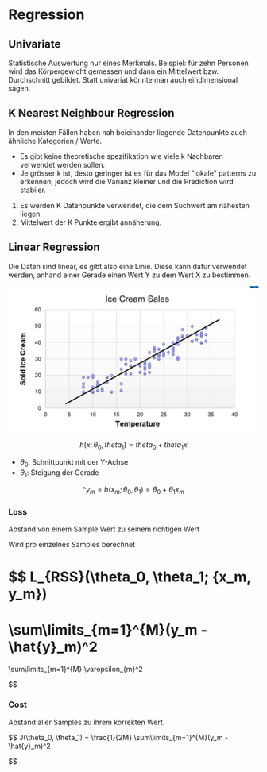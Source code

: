 # Regression

## Univariate

Statistische Auswertung nur eines Merkmals.
Beispiel: für zehn Personen wird das Körpergewicht gemessen und dann ein Mittelwert bzw. Durchschnitt gebildet. Statt univariat könnte man auch eindimensional sagen.


## K Nearest Neighbour Regression

In den meisten Fällen haben nah beieinander liegende Datenpunkte auch ähnliche Kategorien / Werte.

- Es gibt keine theoretische spezifikation wie viele k Nachbaren verwendet werden sollen.
- Je grösser k ist, desto geringer ist es für das Model "lokale" patterns zu erkennen, jedoch wird die Varianz kleiner und die Prediction wird stabiler.

1. Es werden K Datenpunkte verwendet, die dem Suchwert am nähesten liegen.
2. Mittelwert der K Punkte ergibt annäherung.

## Linear Regression

Die Daten sind linear, es gibt also eine Linie. Diese kann dafür verwendet werden, anhand einer Gerade einen Wert Y zu dem Wert X zu bestimmen.

![](images/IMG_0244.jpeg)

$$
h(x; \theta_0, theta_1) = theta_0 + theta_1 x
$$

- $\theta_0$: Schnittpunkt mit der Y-Achse
- $\theta_1$: Steigung der Gerade

$$
\^{y}_m = h(x_m; \theta_0, \theta_1) = \theta_0 + \theta_1 x_m
$$

### Loss
Abstand von einem Sample Wert zu seinem richtigen Wert

Wird pro einzelnes Samples berechnet

$$
L_{RSS}(\theta_0, \theta_1; \{x_m, y_m\})
=
\sum\limits_{m=1}^{M}(y_m - \hat{y}_m)^2
=
\sum\limits_{m=1}^{M} \varepsilon_{m}^2 

$$


### Cost

Abstand aller Samples zu ihrem korrekten Wert.

$$
J(\theta_0, \theta_1) = \frac{1}{2M}
\sum\limits_{m=1}^{M}(y_m - \hat{y}_m)^2

$$